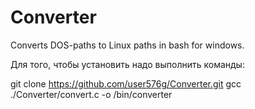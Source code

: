 # Converter
Converts DOS-paths to Linux paths in bash for windows.


Для того, чтобы установить надо выполнить команды:

git clone https://github.com/user576g/Converter.git
gcc ./Converter/convert.c -o /bin/converter


